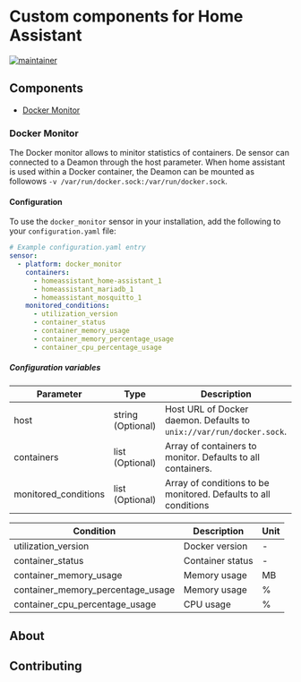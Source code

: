 # Custom components for Home Assistant

[![maintainer](https://img.shields.io/badge/maintainer-Sander%20Huisman%20-blue.svg?style=for-the-badge)](https://github.com/Sanderhuisman)

## Components

* [Docker Monitor](#docker_monitor)

### Docker Monitor <a name="docker_monitor"></a>

The Docker monitor allows to minitor statistics of containers. De sensor can connected to a Deamon through the host parameter. When home assistant is used within a Docker container, the Deamon can be mounted as followows `-v /var/run/docker.sock:/var/run/docker.sock`.

#### Configuration

To use the `docker_monitor` sensor in your installation, add the following to your `configuration.yaml` file:

```yaml
# Example configuration.yaml entry
sensor:
  - platform: docker_monitor
    containers:
      - homeassistant_home-assistant_1
      - homeassistant_mariadb_1
      - homeassistant_mosquitto_1
    monitored_conditions:
      - utilization_version
      - container_status
      - container_memory_usage
      - container_memory_percentage_usage
      - container_cpu_percentage_usage
```

##### Configuration variables

| Parameter            | Type              | Description                                                          |
| -------------------- | ----------------- | -------------------------------------------------------------------- |
| host                 | string (Optional) | Host URL of Docker daemon. Defaults to `unix://var/run/docker.sock`. |
| containers           | list   (Optional) | Array of containers to monitor. Defaults to all containers.          |
| monitored_conditions | list   (Optional) | Array of conditions to be monitored. Defaults to all conditions      |

| Condition                         | Description           | Unit  |
| --------------------------------- | --------------------- | ----- |
| utilization_version               | Docker version        | -     |
| container_status                  | Container status      | -     |
| container_memory_usage            | Memory usage          | MB    |
| container_memory_percentage_usage | Memory usage          | %     |
| container_cpu_percentage_usage    | CPU usage             | %     |

## About

## Contributing
